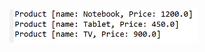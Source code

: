 <img src="https://github.com/hiranfbcj/comparator2-interface-implementation/blob/main/readme.png" width=300>
